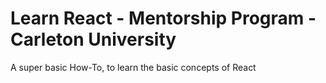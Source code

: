 # Learn React - Mentorship Program - Carleton University

A super basic How-To, to learn the basic concepts of React
